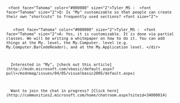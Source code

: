 <dir>
   <font size="2">


     <font face="Tahoma" color="#000080" size="2">Tyler_MS :  <font face="Tahoma" size="2">Q: Is "My" customizable so that people can create their own "shortcuts" to frequently used sections? <font size="2">


       <font face="Tahoma" color="#000080" size="2">Tyler_MS :  <font face="Tahoma" size="2">A: Yes, it is customizable. It is done via partial classes. We will be writing a whitepaper on how to do it. You can add things at the My. level, the My.Computer. level (e.g. My.Computer.BarCodeReader), and at the My.Application level. </dir>



      Interested in "My", [check out this article](http://msdn.microsoft.com/vbasic/default.aspx?pull=/msdnmag/issues/04/05/visualbasic2005/default.aspx)



      Want to join the chat in progress? [Click here](http://communities2.microsoft.com/home/chatroom.aspx?siteid=34000014)
